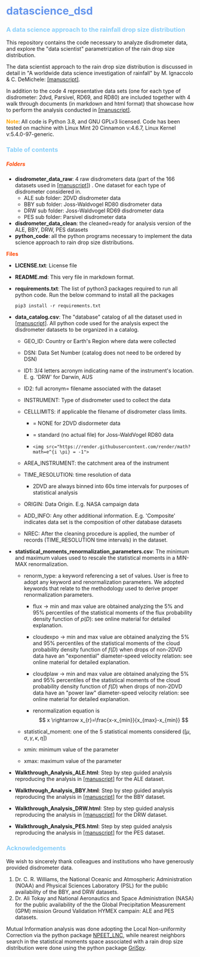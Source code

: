 # <font color=6495ED>datascience_dsd</font>
### <font color=87CEFA>__A data science approach to the rainfall drop size distribution__</font>

This repository contains the code necessary to analyze disdrometer data, and explore the "data scientist" parametrization of the rain drop size distribution. 

The data scientist approach to the rain drop size distribution is discussed in detail in "A worldwide data science investigation of rainfall" by M. Ignaccolo & C. DeMichele: [[manuscript]](https:\\duckduckgo.com).

In addition to the code 4 representative data sets (one for each type of disdrometer: 2dvd, Parsivel, RD69, and RD80) are included together with 4 walk through documents (in markdown and html format) that showcase how to perform the analysis  conducted in [[manuscript]](https:\\duckduckgo.com).

<font color=FFA500>__Note__</font>: All code is Python 3.8, and GNU GPLv3 licensed. Code has been tested on machine with Linux Mint 20 Cinnamon v:4.6.7, Linux Kernel v:5.4.0-97-generic.



### <font color=87CEFA>__Table of contents__</font>

##### <font color=FF4500>Folders</font>

- __disdrometer_data_raw__: 4 raw disdrometers data (part of the 166 datasets used in [[manuscript]](https:\\duckduckgo.com)) . One dataset for each type of disdrometer considered in.
  - ALE sub folder: 2DVD disdrometer data
  - BBY sub folder: Joss-Waldvogel RD80  disdrometer data
  - DRW sub folder: Joss-Waldvogel RD69  disdrometer data
  - PES sub folder: Parsivel disdrometer data 
- __disdrometer_data_clean__:  the cleaned=ready for analysis version of the ALE, BBY, DRW, PES datasets
- __python_code__: all the python programs necessary to implement the data science approach to rain drop size distributions.

<font color=FF4500>__Files__</font>

- __LICENSE.txt__: License file

- __README.md__: This very file in markdown format.

- __requirements.txt__: The list of python3 packages required to run all python code. Run the below command to install all the packages

  ```shell
  pip3 install -r requirements.txt
  ```

- __data_catalog.csv__: The "database" catalog of all the dataset used in [[manuscript]](https:\\duckduckgo.com). All python code used for the analysis expect the disdrometer datasets to be organized in a catalog. 

  - GEO_ID: Country or Earth's Region where data were collected 
  - DSN: Data Set Number (catalog does not need to be ordered by DSN)
  - ID1: 3/4 letters acronym indicating name of the instrument's location. E. g. 'DRW'  for Darwin, AUS
  - ID2: full acronym= filename associated with the dataset
  - INSTRUMENT: Type of disdrometer used to collect the data
  - CELLLIMITS: if applicable the filename of disdrometer class limits. 
    - = NONE for 2DVD disdormeter data
    
    - = standard (no actual file) for Joss-WaldVogel RD80 data 
    
    - ```
      <img src="https://render.githubusercontent.com/render/math?math=e^{i \pi} = -1">
      ```
  - AREA_INSTRUMENT: the catchment area of the instrument
  - TIME_RESOLUTION: time resolution of data
    
    - 2DVD are always binned into 60s time intervals for purposes of statistical analysis 
  - ORIGIN: Data Origin. E.g. NASA campaign data
  - ADD_INFO: Any other additional information. E.g. 'Composite' indicates data set is the composition of other database datasets 
  - NREC: After the cleaning procedure is applied, the number of records (TIME_RESOLUTION time intervals) in the dataset. 

- __statistical_moments_renormalization_parameters.csv__: The minimum and maximum values used to rescale the statistical moments in a MIN-MAX renormalization.

  - renorm_type: a keyword referencing a set of values. User is free to adopt any keyword and renormalization parameters. We adopted keywords that relate to the methodology used to derive proper renormalization parameters. 

    - flux $\rightarrow$ min and max value are obtained analyzing the 5% and 95% percentiles of the statistical moments of the flux probability density function of  $p(D)$: see online material for detailed explanation.

    - cloudexpo $\rightarrow$ min and max value are obtained analyzing the 5% and 95% percentiles of the statistical moments of the cloud probability density function of  $f(D)$ when drops of non-2DVD data have an "exponential" diameter-speed velocity relation: see online material for detailed explanation.

    - cloudplaw $\rightarrow$  min and max value are obtained analyzing the 5% and 95% percentiles of the statistical moments of the cloud probability density function of  $f(D)$ when drops of non-2DVD data have an "power law" diameter-speed velocity relation: see online material for detailed explanation.

    - renormalization equation is 
      $$
      x \rightarrow x_{r}=\frac{x-x_{min}}{x_{max}-x_{min}}
      $$
      

  - statistical_moment: one of the 5 statistical moments considered ($[\mu, \sigma, \gamma,\kappa,\eta]$)

  - xmin: minimum value of the parameter

  - xmax: maximum value of the parameter

- __Walkthrough_Analysis_ALE.html__: Step by step guided analysis reproducing the analysis in [[manuscript]](https:\\duckduckgo.com) for the ALE dataset. 

- __Walkthrough_Analysis_BBY.html__: Step by step guided analysis reproducing the analysis in [[manuscript]](https:\\duckduckgo.com) for the BBY dataset.

- __Walkthrough_Analysis_DRW.html__: Step by step guided analysis reproducing the analysis in [[manuscript]](https:\\duckduckgo.com) for the DRW dataset.

- __Walkthrough_Analysis_PES.html__: Step by step guided analysis reproducing the analysis in [[manuscript]](https:\\duckduckgo.com) for the PES dataset.



### <font color=87CEFA>__Acknowledgements__</font>

We wish to sincerely thank colleagues and institutions who have generously provided disdrometer data.

1. Dr. C. R. Williams, the National Oceanic and Atmospheric Administration (NOAA) and Physical Sciences Laboratory (PSL) for the public availability of the BBY, and DRW datasets.
2. Dr. Ali Tokay and National Aeronautics and Space Administration (NASA) for the public availability of the the  Global Precipitation Measurement (GPM) mission Ground Validation HYMEX campain: ALE and PES datasets.

Mutual Information analysis was done adopting the Local Non-uniformity Correction via the python package [NPEET\_LNC](https://github.com/BiuBiuBiLL/NPEET_LNC), while nearest neighbors search in the statistical moments space associated with a rain drop size distribution were done using the python package [GriSpy](https://grispy.readthedocs.io/en/latest/).

